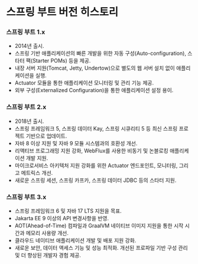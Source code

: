 # 스프링 부트 버전 히스토리

### 스프링 부트 1.x
* 2014년 출시.
* 스프링 기반 애플리케이션의 빠른 개발을 위한 자동 구성(Auto-configuration), 스타터 팩(Starter POMs) 등을 제공.
* 내장 서버 지원(Tomcat, Jetty, Undertow)으로 별도의 웹 서버 설치 없이 애플리케이션을 실행.
* Actuator 모듈을 통한 애플리케이션 모니터링 및 관리 기능 제공.
* 외부 구성(Externalized Configuration)을 통한 애플리케이션 설정 용이.

### 스프링 부트 2.x
* 2018년 출시.
* 스프링 프레임워크 5, 스프링 데이터 Kay, 스프링 시큐리티 5 등 최신 스프링 프로젝트 기반으로 업데이트.
* 자바 8 이상 지원 및 자바 9 모듈 시스템과의 호환성 개선.
* 리액티브 프로그래밍 지원 강화, WebFlux를 사용한 비동기 및 논블로킹 애플리케이션 개발 지원.
* 마이크로서비스 아키텍처 지원 강화를 위한 Actuator 엔드포인트, 모니터링, 그리고 메트릭스 개선.
* 새로운 스프링 세션, 스프링 카프카, 스프링 데이터 JDBC 등의 스타터 지원.

### 스프링 부트 3.x
* 스프링 프레임워크 6 및 자바 17 LTS 지원을 목표.
* Jakarta EE 9 이상의 API 변경사항을 반영.
* AOT(Ahead-of-Time) 컴파일과 GraalVM 네이티브 이미지 지원을 통한 시작 시간과 메모리 사용량 개선.
* 클라우드 네이티브 애플리케이션 개발 및 배포 지원 강화.
* 새로운 보안, 데이터 액세스 기능 및 성능 최적화.
개선된 프로파일 기반 구성 관리 및 더 향상된 개발자 경험 제공.
